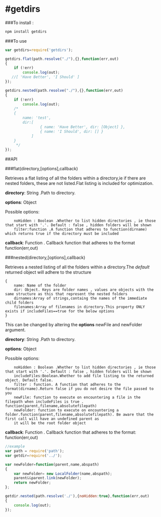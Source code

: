 #getdirs
==================
###To install :
```bash
npm install getdirs
```

###To use
```js
var getdirs=require('getdirs');

getdirs.flat(path.resolve("./"),{},function(err,out)
{
    if (!err)
        console.log(out);
   //[ 'Have Better', 'I Should' ]
});

getdirs.nested(path.resolve("./"),{},function(err,out)
{
    if (!err)
        console.log(out);
    /*
    { 
        name: 'test',
        dir:[ 
                { name: 'Have Better', dir: [Object] },
                { name: 'I Should', dir: [] } 
            ] 
    }
     */
});
```

##API

###flat(directory,[options],callback)

Retrieves a flat listing of all the folders within a directory,ie if there are nested folders, these are not listed.Flat listing is included for optimization.

**directory**: String .Path to directory.

**options**: Object

Possible options:
```
    noHidden : Boolean .Whether to list hidden directories , ie those that start with '.'. Default : false , hidden folders will be shown 
    filter:function .A function that adheres to function(dirname) which returns true if the directory must be included
```

**callback**: Function . Callback function that adheres to the format function(err,out)

###nested(directory,[options],callback)

Retrieves a nested listing of all the folders within a directory.The *default* returned object will adhere to the structure 

```
{
    name: Name of the folder
    dir: Object. Keys are folder names , values are objects with the same structure as this that represent the nested folders
    dirnames:Array of strings,containg the names of the immediate child folders
    filenames:Array of filenames in directory.This property ONLY exists if includeFiles==true for the below options
}
```
This can be changed by altering the **options** newFile and newFolder argument.

**directory**: String .Path to directory.

**options**: Object

Possible options:
``` none
    noHidden : Boolean .Whether to list hidden directories , ie those that start with '.'. Default : false , hidden folders will be shown 
    includeFiles:Boolean.Whether to add file listing to the returned object. Default false.
    filter : function. A function that adheres to the format(dirname).Return false if you do not desire the file passed to you
    newFile: function to execute on encountering a file in the filepath when includeFiles is true . function(parent,filename,absolutefilepath)
    newFolder: function to execute on encountering a folder.function(parent,filename,absolutefilepath). Be aware that the first call will have an undefined parent as 
    it will be the root folder object
```

**callback**: Function . Callback function that adheres to the format: function(err,out)


```js
//example 
var path = require('path');
var getdir=require('../');

var newFolder=function(parent,name,abspath)
{
    var newFolder= new LocalFolder(name,abspath);
    parent&&parent.link(newFolder);
    return newFolder;
};

getdir.nested(path.resolve('./'),{noHidden:true},function(err,out)
{
    console.log(out);
});


```